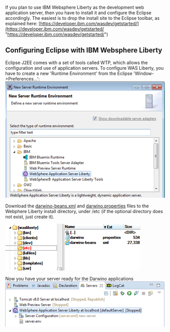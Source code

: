 If you plan to use IBM Websphere Liberty as the development web application server, then you have to install it and configure the Eclipse accordingly.
The easiest is to drop the install site to the Eclipse toolbar, as explained here: [https://developer.ibm.com/wasdev/getstarted/](https://developer.ibm.com/wasdev/getstarted/ "https://developer.ibm.com/wasdev/getstarted/")


Configuring Eclipse with IBM Websphere Liberty
----------------------------------------------
Eclipse J2EE comes with a set of tools called WTP, which allows the configuration and use of application servers.
To configure WAS Liberty, you have to create a new 'Runtime Environment' from the Eclipse 'Window->Preferences...':
![](eclipse_liberty1.png)

Download the [darwino-beans.xml](http://github.com/darwino/darwino-demo/wiki/darwino-beans.xml) and [darwino.properties](http://github.com/darwino/darwino-demo/wiki/darwino.properties) files to the Webphere Liberty install directory, under /etc (if the optional directory does not exist, just create it).

![](eclipse_liberty6.png)

Now you have your server ready for the Darwino applications
![](eclipse_liberty5.png)